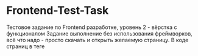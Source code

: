 # Frontend-Test-Task
Тестовое задание по Frontend разработке, уровень 2 - вёрстка с функционалом
Задание выполнение без использования фреймворков, всё что надо - просто скачать и открыть желаемую страницу.
В коде страниц в теге <script> есть массивы с данными, на главной это категории и карточки товаров, а на странице входа логины и пароли пользователей.
Все эти данные можно редактировать, добавлять новые товары, категории или аккаунты и на странице это отобразится
![Иллюстрация к проекту](https://i.imgur.com/5rhGWz5.png)

